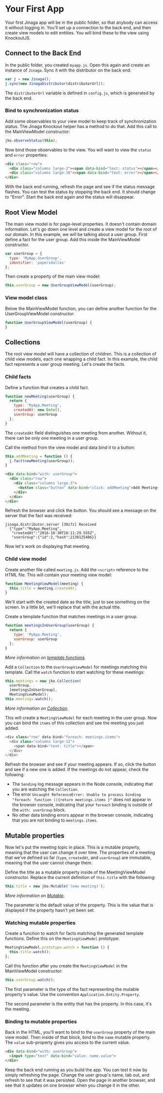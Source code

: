 # Your First App

Your first Jinaga app will be in the public folder, so that anybody can access it without logging in.
You'll set up a connection to the back end, and then create view models to edit entities. You will
bind these to the view using KnockoutJS.

## Connect to the Back End

In the public folder, you created `myapp.js`. Open this again and create an instance of `Jinaga`. Sync
it with the distributor on the back end.

```JavaScript
var j = new Jinaga();
j.sync(new JinagaDistributor(distributorUrl));
```

The `distributorUrl` variable is defined in `config.js`, which is generated by the back end.

### Bind to synchronization status

Add some observables to your view model to keep track of synchronization status. The Jinaga Knockout
helper has a method to do that. Add this call to the MainViewModel constructor:

```JavaScript
jko.observeStatus(this);
```

Now bind those observables to the view. You will want to view the `status` and `error` properties:

```HTML
<div class="row">
  <div class="columns large-2"><span data-bind="text: status"></span></div>
  <div class="columns large-10"><span data-bind="text: error"></span></div>
</div>
```

With the back end running, refresh the page and see if the status message flashes. You can test the status
by stopping the back end. It should change to "Error". Start the back end again and the status will disappear.

## Root View Model

The main view model is for page-level properties. It doesn't contain domain information. Let's go down
one level and create a view model for the root of our domain. In this example, we will be talking about
a user group. First define a fact for the user group. Add this inside the MainViewModel constructor.

```JavaScript
var userGroup = {
  type: 'MyApp.UserGroup',
  identifier: 'papersdallas'
};
```

Then create a property of the main view model:

```JavaScript
this.userGroup = new UserGroupViewModel(userGroup);
```

### View model class

Below the MainViewModel function, you can define another function for the UserGroupViewModel constructor:

```JavaScript
function UserGroupViewModel(userGroup) {
}
```

## Collections

The root view model will have a collection of children. This is a collection of child view models, each one wrapping a child fact. In this example, the child fact represents a user group meeting. Let's create the facts.

### Child facts

Define a function that creates a child fact.

```JavaScript
function newMeeting(userGroup) {
  return {
    type: 'MyApp.Meeting',
    createdAt: new Date(),
    userGroup: userGroup
  };
}
```

The `createdAt` field distinguishes one meeting from another. Without it, there can be only one meeting in a user group.

Call the method from the view model and data bind it to a button:

```JavaScript
this.addMeeting = function () {
  j.fact(newMeeting(userGroup));
}
```

```HTML
<div data-bind="with: userGroup">
  <div class="row">
    <div class="columns large-3">
      <button class="button" data-bind="click: addMeeting">Add Meeting</button>
    </div>
  </div>
</div>
```

Refresh the browser and click the button. You should see a message on the server that the fact was received:

```
jinaga.distributor.server [30z7z] Received
  {"type":"MyApp.Meeting",
   "createdAt":"2016-10-30T18:11:29.555Z",
   "userGroup":{"id":2,"hash":2130125486}}
```

Now let's work on displaying that meeting.

### Child view model

Create another file called `meeting.js`. Add the `<script>` reference to the HTML file. This will contain your meeting view model:

```JavaScript
function MeetingViewModel(meeting) {
  this.title = meeting.createdAt;
}
```

We'll start with the created date as the title, just to see something on the screen. In a little bit, we'll replace that with the actual title.

Create a template function that matches meetings in a user group.

```JavaScript
function meetingsInUserGroup(userGroup) {
  return {
    type: 'MyApp.Meeting',
    userGroup: userGroup
  };
}
```

*More information on [template functions](https://github.com/michaellperry/jinaga/blob/master/TemplateFunctions.md).*

Add a `Collection` to the `UserGroupViewModel` for meetings matching this template. Call the `watch` function to start watching for these meetings:

```JavaScript
this.meetings = new jko.Collection(
  userGroup,
  [meetingsInUserGroup],
  MeetingViewModel);
this.meetings.watch();
```

*More information on [Collection](https://github.com/michaellperry/jinaga.app.client/blob/master/Collection.md).*

This will create a `MeetingViewModel` for each meeting in the user group. Now you can bind the `items` of this collection and see the meeting you just added.

```JavaScript
<div class="row" data-bind="foreach: meetings.items">
  <div class="columns large-12">
    <span data-bind="text: title"></span>
  </div>
</div>
```

Refresh the browser and see if your meeting appears. If so, click the button and see if a new one is added. If the meetings do not appear, check the following:

- The `Sending` log message appears in the Node console, indicating that you are watching the `Collection`.
- The error `Uncaught ReferenceError: Unable to process binding "foreach: function (){return meetings.items }"` does not appear in the browser console, indicating that your `foreach` binding is outside of the `with: userGroup` block.
- No other data binding errors appear in the browser console, indicating that you are not binding to `meetings.items`.

## Mutable properties

Now let's put the meeting topic in place. This is a mutable property, meaning that the user can change it over time. The properties of a meeting that we've defined so far (`type`, `createdAt`, and `userGroup`) are immutable, meaning that the user cannot change them.

Define the title as a mutable property inside of the MeetingViewModel constructor. Replace the current definition of `this.title` with the following:

```JavaScript
this.title = new jko.Mutable('(new meeting)');
```

*More information on [Mutable](https://github.com/michaellperry/jinaga.app.client/blob/master/Mutable.md).*

The parameter is the default value of the property. This is the value that is displayed if the property hasn't yet been set.

### Watching mutable properties

Create a function to watch for facts matching the generated template functions. Define this on the `MeetingViewModel` prototype:

```JavaScript
MeetingViewModel.prototype.watch = function () {
  this.title.watch();
};
```

Call this function after you create the `MeetingViewModel` in the MainViewModel constructor:

```JavaScript
this.userGroup.watch();
```

The first parameter is the type of the fact representing the mutable property's value. Use the convention
`Application.Entity.Property`.

The second parameter is the entity that has the property. In this case, it's the meeting.

### Binding to mutable properties

Back in the HTML, you'll want to bind to the `userGroup` property of the main view model. Then inside
of that block, bind to the `name` mutable property. The `value` sub-property gives you access to the
current value.

```HTML
<div data-bind="with: userGroup">
  <input type="text" data-bind="value: name.value">
</div>
```

Keep the back end running as you build the app. You can test it now by simply refreshing the page. Change
the user group's name, tab out, and refresh to see that it was persisted. Open the page in another browser,
and see that it updates on one browser when you change it in the other.

